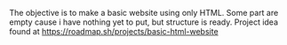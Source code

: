 The objective is to make a basic website using only HTML. Some part are empty cause i have nothing yet to put, but structure is ready.
Project idea found at https://roadmap.sh/projects/basic-html-website
